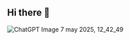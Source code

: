 ## Hi there 👋


![ChatGPT Image 7 may 2025, 12_42_49](https://github.com/user-attachments/assets/c542ec76-3e9e-4fcf-85a7-fa3de51d7e6d)



<!--
**rubas1990/rubas1990** is a ✨ _special_ ✨ repository because its `README.md` (this file) appears on your GitHub profile.

Here are some ideas to get you started:

- 🔭 I’m currently working on ...
- 🌱 I’m currently learning ...
- 👯 I’m looking to collaborate on ...
- 🤔 I’m looking for help with ...
- 💬 Ask me about ...
- 📫 How to reach me: ...![ChatGPT Image 7 may 2025, 12_42_49](https://github.com/user-attachments/assets/043588df-27a7-4391-a560-e2bfb324a630)

- 😄 Pronouns: ...
- ⚡ Fun fact: ...
-->
